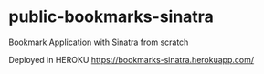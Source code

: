 public-bookmarks-sinatra
========================

Bookmark Application with Sinatra from scratch 

Deployed in HEROKU 
https://bookmarks-sinatra.herokuapp.com/
